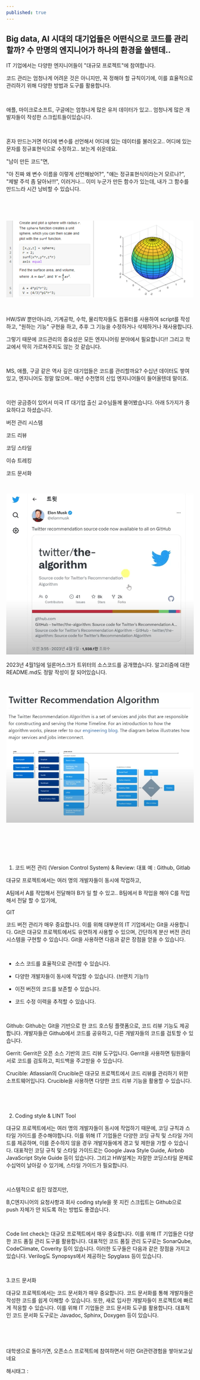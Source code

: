 ```yaml
---
published: true
---
```

## Big data, AI 시대의 대기업들은 어떤식으로 코드를 관리할까? 수 만명의 엔지니어가 하나의 환경을 쓸텐데..

IT 기업에서는 다양한 엔지니어들이 "대규모 프로젝트"에 참여합니다.

코드 관리는 엄청나게 어려운 것은 아니지만, 꼭 정해야 할 규칙이기에, 이를 효율적으로 관리하기 위해 다양한 방법과 도구를 활용합니다.

​

애플, 마이크로소프트, 구글에는 엄청나게 많은 유저 데이터가 있고.. 엄청나게 많은 개발자들이 작성한 스크립트들이있습니다.

​

혼자 만드는거면 어디에 변수를 선언해서 어디에 있는 데이터를 불러오고.. 어디에 있는 문자를 정규표현식으로 수정하고.. 보는게 쉬운데요.

"남이 만든 코드"면,

"아 진짜 왜 변수 이름을 이렇게 선언해놨어?", "얘는 정규표현식이라는거 모르나?", "제발 주석 좀 달아놔!!!", 이러거나... 이미 누군가 만든 함수가 있는데, 내가 그 함수를 만드느라 시간 낭비할 수 있습니다.

​

​

![0](/assets/img/223076224524/0.png)

​

HW/SW 뿐만아니라, 기계공학, 수학, 물리학자들도 컴퓨터를 사용하여 script를 작성하고, "원하는 기능" 구현을 하고, 추후 그 기능을 수정하거나 삭제하거나 재사용합니다.

그렇기 때문에 코드관리의 중요성은 모든 엔지니어링 분야에서 필요합니다!! 그리고 학교에서 딱히 가르쳐주지도 않는 것 같습니다.

​

MS, 애플, 구글 같은 역사 깊은 대기업들은 코드를 관리할까요? 수십년 데이터도 쌓여있고, 엔지니어도 정말 많으며.. 매년 수천명의 신입 엔지니어들이 들어올텐데 말이죠.

​

이런 궁금증이 있어서 미국 IT 대기업 출신 교수님들께 물어봤습니다. 아래 5가지가 중요하다고 하셨습니다.

버전 관리 시스템

코드 리뷰

코딩 스타일

이슈 트레킹

코드 문서화

​

![1](/assets/img/223076224524/1.png)

2023년 4월1일에 일론머스크가 트위터의 소스코드를 공개했습니다. 알고리즘에 대한 README.md도 정말 작성이 잘 되어있습니다.

​

![2](/assets/img/223076224524/2.png)

​

​

​

1. 코드 버전 관리 (Version Control System) & Review: 대표 예 : Github, Gitlab

대규모 프로젝트에서는 여러 명의 개발자들이 동시에 작업하고,

A팀에서 A를 작업해서 전달해야 B가 일 할 수 있고.. B팀에서 B 작업을 해야 C를 작업해서 전달 할 수 있기에,

GIT 

 코드 버전 관리가 매우 중요합니다. 이를 위해 대부분의 IT 기업에서는 Git을 사용합니다. Git은 대규모 프로젝트에서도 유연하게 사용할 수 있으며, 간단하게 분산 버전 관리 시스템을 구현할 수 있습니다. Git을 사용하면 다음과 같은 장점을 얻을 수 있습니다.

​

- 소스 코드를 효율적으로 관리할 수 있습니다.

- 다양한 개발자들이 동시에 작업할 수 있습니다. (브랜치 기능!!)

- 이전 버전의 코드를 보존할 수 있습니다.

- 코드 수정 이력을 추적할 수 있습니다.

​

Github: Github는 Git을 기반으로 한 코드 호스팅 플랫폼으로, 코드 리뷰 기능도 제공합니다. 개발자들은 Github에서 코드를 공유하고, 다른 개발자들의 코드를 검토할 수 있습니다.

Gerrit: Gerrit은 오픈 소스 기반의 코드 리뷰 도구입니다. Gerrit을 사용하면 팀원들이 서로 코드를 검토하고, 피드백을 주고받을 수 있습니다.

Crucible: Atlassian의 Crucible은 대규모 프로젝트에서 코드 리뷰를 관리하기 위한 소프트웨어입니다. Crucible을 사용하면 다양한 코드 리뷰 기능을 활용할 수 있습니다.

​

​

2. Coding style & LINT Tool

대규모 프로젝트에서는 여러 명의 개발자들이 동시에 작업하기 때문에, 코딩 규칙과 스타일 가이드를 준수해야합니다. 이를 위해 IT 기업들은 다양한 코딩 규칙 및 스타일 가이드를 제공하며, 이를 준수하지 않을 경우 개발자들에게 경고 및 제한을 가할 수 있습니다. 대표적인 코딩 규칙 및 스타일 가이드로는 Google Java Style Guide, Airbnb JavaScript Style Guide 등이 있습니다. 그리고 HW설계는 자잘한 코딩스타일 문제로 수십억이 날아갈 수 있기에, 스타일 가이드가 필요합니다.

​

시스템적으로 쉽진 않겠지만,

B,C엔지니어의 요청사항과 회사 coding style을 못 지킨 스크립트는 Github으로 push 자체가 안 되도록 하는 방법도 좋겠습니다.

​

Code lint check는 대규모 프로젝트에서 매우 중요합니다. 이를 위해 IT 기업들은 다양한 코드 품질 관리 도구를 활용합니다. 대표적인 코드 품질 관리 도구로는 SonarQube, CodeClimate, Coverity 등이 있습니다. 이러한 도구들은 다음과 같은 장점을 가지고 있습니다. Verilog도 Synopsys에서 제공하는 Spyglass 등이 있습니다.

​

3.코드 문서화

대규모 프로젝트에서는 코드 문서화가 매우 중요합니다. 코드 문서화를 통해 개발자들은 작성한 코드를 쉽게 이해할 수 있습니다. 또한, 새로 입사한 개발자들이 프로젝트에 빠르게 적응할 수 있습니다. 이를 위해 IT 기업들은 코드 문서화 도구를 활용합니다. 대표적인 코드 문서화 도구로는 Javadoc, Sphinx, Doxygen 등이 있습니다.

​

​

대학생으로 돌아가면, 오픈소스 프로젝트에 참여하면서 이런 Git관련경험을 쌓아보고싶네요

 해시태그 : 